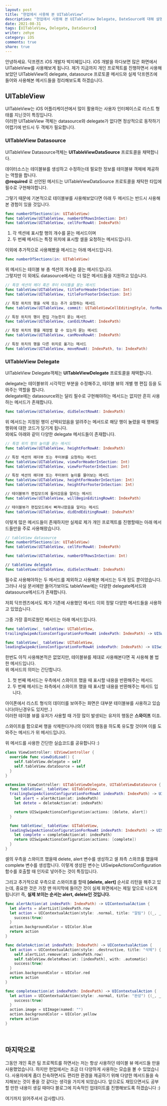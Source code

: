 ```yaml
---
layout: post
title: "현업에서 사용해 본 UITableView"
description: "현업에서 사용해 본 UITableView Delegate, DateSource에 대해 설명합니다."
date: 2021-08-31
tags: [UITableView, Delegate, DataSource]
writer: zehye
category: iOS
comments: true
share: true
---
```


안녕하세요. 닥프렌즈 iOS 개발자 박지혜입니다. iOS 개발을 하다보면 많은 화면에서 UITableView를 사용해보게 됩니다. 제가 지금까지 개인 프로젝트를 진행하면서 사용해보았던 UITableView의 delegate, datasource 프로토콜 메서드와 실제 닥프렌즈에 들어와 사용해본 메서드들을 정리해보도록 하겠습니다.  


## UITableView

UITableView는 iOS 어플리케이션에서 많이 활용하는 사용자 인터페이스로 리스트 형태를 지닌것이 특징입니다. <br>
이러한 UITableView 객체는 datasource와 delegate가 없다면 정상적으로 동작하기 어렵기에 반드시 두 객체가 필요합니다.


### UITableView Datasource

UITableView Datasource객체는 **UITableViewDataSource** 프로토콜을 채택합니다.

데이터소스는 테이블뷰를 생성하고 수정하는데 필요한 정보를 테이블뷰 객체에 제공하는 역할을 합니다. <br>
**@required** 로 선언된 메서드는 UITableViewDataSource 프로토콜을 채탁한 타입에 필수로 구현해야합니다.

그렇기 때문에 기본적으로 테이블뷰를 사용해보았다면 아래 두 메서드는 반드시 사용해본 경험이 있을 것입니다.

```swift
func numberOfSections(in: UITableView)
func tableView(UITableView, numberOfRowsInSection: Int)
func tableView(UITableView, cellForRowAt: IndexPath)
```

1. 각 섹션에 표시할 행의 개수를 묻는 메서드이며
2. 두 번째 메서드는 특정 위치에 표시할 셀을 요청하는 메서드입니다.

이외에 추가적으로 사용해봤을 메서드는 아래 메서드입니다.

```swift
func numberOfSections(in: UITableView)
```

위 메서드는 테이블 뷰 총 섹션의 개수를 묻는 메서드입니다. <br>
그렇지만 이 외에도 datasource에서는 더 많은 메서드들을 지원하고 있습니다.

```swift
// 특정 섹션의 헤더 혹은 푸터 타이틀을 묻는 메서드
func tableView(UITableView, titleForHeaderInSection: Int)
func tableView(UITableView, titleForFooterInSection: Int)

// 특정 위치의 행을 삭제 또는 추가 요청하는 메서드
func tableView(UITableView, commit: UITableViewCellEditingStyle, forRowAt: IndexPath)

// 특정 위치의 행이 편집 가능한지 묻는 메서드
func tableView(UITableView, canEditRowAt: IndexPath)

// 특정 위치의 행을 재정렬 할 수 있는지 묻는 메서드
func tableView(UITableView, canMoveRowAt: IndexPath)

// 특정 위치의 행을 다른 위치로 옮기는 메서드
func tableView(UITableView, moveRowAt: IndexPath, to: IndexPath)
```



### UITableView Delegate

UITableView Delegate객체는 **UITableViewDelegate** 프로토콜을 채택합니다.

delegate는 테이블뷰의 시각적인 부분을 수정해주고, 테이블 뷰의 개별 행 편집 등을 도와주는 역할을 합니다.<br>
delegate에는 datasource와는 달리 필수로 구현해야하는 메서드는 없지만 흔히 사용하는 메서드가 존재합니다.


```swift
func tableView(UITableView, didSelectRowAt: IndexPath)
```

위 메서드는 지정된 행이 선택되었음을 알려주는 메서드로 해당 행이 눌렸을 때 행해질 행위에 대한 코드가 담기게 됩니다.<br>
외에도 아래와 같이 다양한 delegate 메서드들이 존재합니다.


```swift
// 특정 위치 행의 높이를 묻는 메서드
func tableView(UITableView, heightForRowAt: IndexPath)

// 특정 섹션의 헤더뷰 또는 푸터뷰를 요청하는 메서드
func tableView(UITableView, viewForHeaderInSection: Int)
func tableView(UITableView, viewForFooterInSection: Int)

// 특정 섹션의 헤더뷰 또는 푸터뷰의 높이를 물어보는 메서드
func tableView(UITableView, heightForHeaderInSection: Int)
func tableView(UITableView, heightForFooterInSection: Int)

// 테이블뷰가 편집모드에 들어갔음을 알리는 메서드
func tableView(UITableView, willBeginEditingRowAt: IndexPath)

// 테이블뷰가 편집모드에서 빠져나왔음을 알리는 메서드
func tableView(UITableView, didEndEditingRowAt: IndexPath?
```

이렇게 많은 메서드들이 존재하지만 실제로 제가 개인 프로젝트를 진행할때는 아래 메서드들만을 주로 사용해왔습니다.

```swift
// tableView datasource
func numberOfSections(in: UITableView)
func tableView(UITableView, cellForRowAt: IndexPath)

func tableView(UITableView, numberOfRowsInSection: Int)

// tableView delegate
func tableView(UITableView, didSelectRowAt: IndexPath)
```

필수로 사용해야하는 두 메서드를 제외하고 사용해본 메서드는 두개 정도 뿐이었습니다. <br>
그러나 사실 문서에만 들어가보아도 tableView에는 다양한 delegate메서드와 datasource메서드가 존재합니다.

저희 닥프렌즈에서도 제가 기존에 사용했던 메서드 이외 정말 다양한 메서드들을 사용하고 있었습니다.

그중 가장 흥미로웠던 메서드는 아래 메서드입니다.

```swift
func tableView(_ tableView: UITableView,
trailingSwipeActionsConfigurationForRowAt indexPath: IndexPath) -> UISwipeActionsConfiguration?

func tableView(_ tableView: UITableView,
leadingSwipeActionsConfigurationForRowAt indexPath: IndexPath) -> UISwipeActionsConfiguration?
```

한번도 아직 사용해본적은 없었지만, 테이블뷰를 제대로 사용해본다면 꼭 사용해 볼 법한 메서드입니다.<br>
위 메서드의 의미는 간단합니다.

1. 첫 번째 메서드는 우측에서 스와이프 했을 때 표시할 내용을 반환해주는 메서드
2. 두 번째 메서드는 좌측에서 스와이프 했을 때 표시할 내용을 반환해주는 메서드 입니다.

아이폰에서 리스트 형식의 데이터를 보여주는 화면은 대부분 테이블뷰를 사용하고 있습니다(아닌경우도 있지만..)<br>
이러한 테이블 뷰를 유저가 사용할 때 가장 많이 발생되는 유저의 행동은 **스와이프** 이죠.

스와이프를 함으로써 행을 삭제한다거나의 이외의 행동을 하도록 유도할 것이며 이를 도와주는 메서드가 위 메서드입니다.

위 메서드를 사용한 간단한 실습코드를 공유합니다 :)


```swift
class ViewController: UIViewController {
  override func viewDidLoad() {
    self.tableView.delegate = self
    self.tableView.dataSource = self
  }
}

extension ViewController: UITableViewDelegate, UITableViewDataSource {
  func tableView(_ tableView: UITableView,
  trailingSwipeActionsConfigurationForRowAt indexPath: IndexPath) -> UISwipeActionsConfiguration? {
    let alert = alertAction(at: indexPath)
    let detete = deleteAction(at: indexPath)

    return UISwipeActionsConfiguration(actions: [delete, alert])
  }

  func tableView(_ tableView: UITableView,
  leadingSwipeActionsConfigurationForRowAt indexPath: IndexPath) -> UISwipeActionsConfiguration? {
    let complete = completeAction(at: indexPath)
    return UISwipeActionsConfiguration(actions: [complete])
  }
}
```

셀의 우측을 스와이프 했을때 delete, alert 변수를 생성하고 셀 좌측 스와프를 했을때 complete 변수를 생성합니다. 이렇게 생성된 변수는 UISwipeActionsConfiguration 함수를 호출할 때 인자로 넣어주는 것이 특징입니다.

그리고 추가적으로 우측으로 스와이프를 할때 **[delete, alert]** 순서로 리턴을 해주고 있는데, 중요한 것은 가장 맨 마지막에 들어간 것이 실제 화면에서는 제일 앞으로 나오게 됩니다!! 즉, **실제 보이는 순서는 alert, delete인 것입니다.**


```swift
func alertAction(at indexPath: IndexPath) -> UIContextualAction {
  let alerts = alertList[indexPath.row
  let action = UIContextualAction(style: .normal, title: "알림") {(_, _, success) in
    success(true)
  }
  action.backgroundColor = UIColor.blue
  return action
}

func deleteAction(at indexPath: IndexPath) -> UIContextualAction {
  let action = UIContextualAction(style: .destructive, title: "삭제") {(_, _, success) in
    self.alertList.remove(at: indexPath.row)
    self.tableView.deleteRows(at: [indexPath], with: .automatic)
    success(true)
  }
  action.backgroundColor = UIColor.red
  return action
}

func completeaction(at indexPath: IndexPath) -> UIContextualAction {
  let action = UIContextualAction(style: .normal, title: "완성") {(_, _, success) in
    success(true)
  }
  action.image = UIImage(named: "")
  action.backgroundColor = UIColor.yellow
  return action
}
```


<br/>

## 마지막으로

그동안 개인 혹은 팀 프로젝트를 하면서는 저는 항상 사용하던 테이블 뷰 메서드들 만을 사용했었습니다. 하지만 현업에서는 조금 더 다양하게 사용하는 모습을 볼 수 있었습니다. 사용자에게 좀더 친숙하면서도 편리한 환경을 제공하기 위해 다양한 메서드들을 숙지해보는 것이 좋을 것 같다는 생각을 가지게 되었습니다. 앞으로도 재밌으면서도 공부할 만한 내용이 생길 때마다 블로그에 지속적인 업데이트를 진행해보도록 하겠습니다 :)

여기까지 읽어주셔서 감사합니다.
